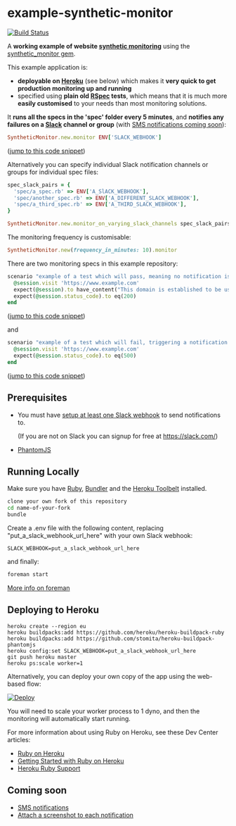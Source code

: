 # example-synthetic-monitor
[![Build Status](https://snap-ci.com/johnboyes/example-synthetic-monitor/branch/master/build_image)](https://snap-ci.com/johnboyes/example-synthetic-monitor/branch/master)

A **working example of website [synthetic monitoring](https://en.wikipedia.org/wiki/Synthetic_monitoring)** using the [synthetic_monitor gem](https://github.com/johnboyes/synthetic-monitor).

This example application is:
- **deployable on [Heroku](https://www.heroku.com/)** (see below) which makes it **very quick to get production monitoring up and running**
- specified using **plain old [RSpec](http://rspec.info/) tests**, which means that it is much more **easily customised** to your needs than most monitoring solutions.

It **runs all the specs in the 'spec' folder every 5 minutes**, and **notifies any failures on a [Slack](https://slack.com/) channel or group** (with [SMS notifications coming soon](https://github.com/johnboyes/synthetic-monitor/issues/1)):

```ruby
SyntheticMonitor.new.monitor ENV['SLACK_WEBHOOK']
```
([jump to this code snippet](https://github.com/johnboyes/example-synthetic-monitor/blob/a8ede4c99801170ffa22faf575854adf091d574a/example_synthetic_monitor.rb#L1-L3))


Alternatively you can specify individual Slack notification channels or groups for individual spec files:

```ruby
spec_slack_pairs = {
  'spec/a_spec.rb' => ENV['A_SlACK_WEBHOOK'], 
  'spec/another_spec.rb' => ENV['A_DIFFERENT_SLACK_WEBHOOK'],
  'spec/a_third_spec.rb' => ENV['A_THIRD_SLACK_WEBHOOK'],
}

SyntheticMonitor.new.monitor_on_varying_slack_channels spec_slack_pairs
```

The monitoring frequency is customisable:

```ruby
SyntheticMonitor.new(frequency_in_minutes: 10).monitor
```

There are two monitoring specs in this example repository:

```ruby
scenario "example of a test which will pass, meaning no notification is sent to Slack" do
  @session.visit 'https://www.example.com'
  expect(@session).to have_content("This domain is established to be used for illustrative examples in documents.")
  expect(@session.status_code).to eq(200)
end
```
([jump to this code snippet](https://github.com/johnboyes/example-synthetic-monitor/blob/070042685e62c837ac63412ec2424942bae2e107/spec/example_spec.rb#L13-L17))

and

```ruby
scenario "example of a test which will fail, triggering a notification on Slack" do
  @session.visit 'https://www.example.com'
  expect(@session.status_code).to eq(500)
end
```
([jump to this code snippet](https://github.com/johnboyes/example-synthetic-monitor/blob/070042685e62c837ac63412ec2424942bae2e107/spec/example_spec.rb#L19-L22))


## Prerequisites
- You must have [setup at least one Slack webhook](https://api.slack.com/incoming-webhooks) to send notifications to.

  (If you are not on Slack you can signup for free at https://slack.com/)

- [PhantomJS](https://github.com/teampoltergeist/poltergeist#installing-phantomjs)


## Running Locally

Make sure you have [Ruby](https://www.ruby-lang.org), [Bundler](http://bundler.io) and the [Heroku Toolbelt](https://toolbelt.heroku.com/) installed.

```sh
clone your own fork of this repository
cd name-of-your-fork
bundle
```
Create a .env file with the following content, replacing "put_a_slack_webhook_url_here" with your own Slack webhook:
```
SLACK_WEBHOOK=put_a_slack_webhook_url_here
```
and finally:
```sh
foreman start
```
[More info on foreman](https://devcenter.heroku.com/articles/procfile#developing-locally-with-foreman)

## Deploying to Heroku

```
heroku create --region eu
heroku buildpacks:add https://github.com/heroku/heroku-buildpack-ruby
heroku buildpacks:add https://github.com/stomita/heroku-buildpack-phantomjs
heroku config:set SLACK_WEBHOOK=put_a_slack_webhook_url_here
git push heroku master
heroku ps:scale worker=1
```

Alternatively, you can deploy your own copy of the app using the web-based flow:

[![Deploy](https://www.herokucdn.com/deploy/button.png)](https://heroku.com/deploy)

You will need to scale your worker process to 1 dyno, and then the monitoring will automatically start running.

For more information about using Ruby on Heroku, see these Dev Center articles:

- [Ruby on Heroku](https://devcenter.heroku.com/categories/ruby)
- [Getting Started with Ruby on Heroku](https://devcenter.heroku.com/articles/getting-started-with-ruby)
- [Heroku Ruby Support](https://devcenter.heroku.com/articles/ruby-support)

## Coming soon
- [SMS notifications](https://github.com/johnboyes/synthetic-monitor/issues/1)
- [Attach a screenshot to each notification](https://github.com/johnboyes/synthetic-monitor/issues/2)
